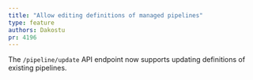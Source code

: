 ```yaml
---
title: "Allow editing definitions of managed pipelines"
type: feature
authors: Dakostu
pr: 4196
---
```


The `/pipeline/update` API endpoint now supports updating definitions of
existing pipelines.
